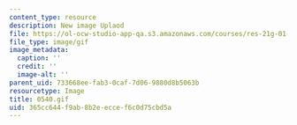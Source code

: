 ```yaml
---
content_type: resource
description: New image Uplaod
file: https://ol-ocw-studio-app-qa.s3.amazonaws.com/courses/res-21g-01-kana-spring-2010/365cc644f9ab8b2eeccef6c0d75cbd5a_0540.gif
file_type: image/gif
image_metadata:
  caption: ''
  credit: ''
  image-alt: ''
parent_uid: 733668ee-fab3-0caf-7d06-9880d8b5063b
resourcetype: Image
title: 0540.gif
uid: 365cc644-f9ab-8b2e-ecce-f6c0d75cbd5a
---
```

